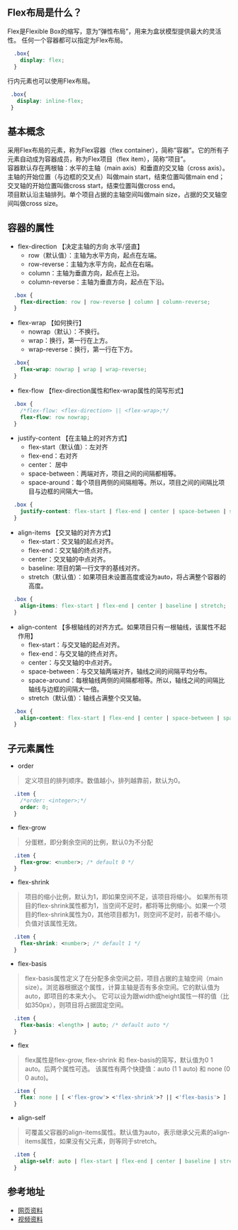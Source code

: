 ## Flex布局是什么？
Flex是Flexible Box的缩写，意为”弹性布局”，用来为盒状模型提供最大的灵活性。
任何一个容器都可以指定为Flex布局。
``` css
  .box{
    display: flex;
  }
```
 行内元素也可以使用Flex布局。
 ``` css
  .box{
    display: inline-flex;
  }
 ```
 
## 基本概念
采用Flex布局的元素，称为Flex容器（flex container），简称”容器”。它的所有子元素自动成为容器成员，称为Flex项目（flex item），简称”项目”。<br>
容器默认存在两根轴：水平的主轴（main axis）和垂直的交叉轴（cross axis）。主轴的开始位置（与边框的交叉点）叫做main start，结束位置叫做main end；交叉轴的开始位置叫做cross start，结束位置叫做cross end。<br>
项目默认沿主轴排列。单个项目占据的主轴空间叫做main size，占据的交叉轴空间叫做cross size。<br>

## 容器的属性
- flex-direction 【决定主轴的方向 水平/竖直】
  - row（默认值）：主轴为水平方向，起点在左端。
  - row-reverse：主轴为水平方向，起点在右端。
  - column：主轴为垂直方向，起点在上沿。
  - column-reverse：主轴为垂直方向，起点在下沿。
``` css
  .box {
    flex-direction: row | row-reverse | column | column-reverse;
  }
```

- flex-wrap 【如何换行】
  - nowrap（默认）：不换行。
  - wrap：换行，第一行在上方。
  - wrap-reverse：换行，第一行在下方。
``` css
  .box{
    flex-wrap: nowrap | wrap | wrap-reverse;
  }
```

- flex-flow 【flex-direction属性和flex-wrap属性的简写形式】
``` css
  .box {
    /*flex-flow: <flex-direction> || <flex-wrap>;*/
    flex-flow: row nowrap;
  }
```

- justify-content 【在主轴上的对齐方式】
  - flex-start（默认值）：左对齐
  - flex-end：右对齐
  - center： 居中
  - space-between：两端对齐，项目之间的间隔都相等。
  - space-around：每个项目两侧的间隔相等。所以，项目之间的间隔比项目与边框的间隔大一倍。
``` css
  .box { 
    justify-content: flex-start | flex-end | center | space-between | space-around;
  }
```
  
- align-items 【交叉轴的对齐方式】
  - flex-start：交叉轴的起点对齐。
  - flex-end：交叉轴的终点对齐。
  - center：交叉轴的中点对齐。
  - baseline: 项目的第一行文字的基线对齐。
  - stretch（默认值）：如果项目未设置高度或设为auto，将占满整个容器的高度。
``` css
  .box {
    align-items: flex-start | flex-end | center | baseline | stretch;
  }
```

- align-content 【多根轴线的对齐方式。如果项目只有一根轴线，该属性不起作用】
  - flex-start：与交叉轴的起点对齐。
  - flex-end：与交叉轴的终点对齐。
  - center：与交叉轴的中点对齐。
  - space-between：与交叉轴两端对齐，轴线之间的间隔平均分布。
  - space-around：每根轴线两侧的间隔都相等。所以，轴线之间的间隔比轴线与边框的间隔大一倍。
  - stretch（默认值）：轴线占满整个交叉轴。
``` css
  .box {
    align-content: flex-start | flex-end | center | space-between | space-around | stretch;
  }
```

## 子元素属性
- order
> 定义项目的排列顺序。数值越小，排列越靠前，默认为0。
``` css
  .item {
    /*order: <integer>;*/
    order: 0;
  }
```

- flex-grow
> 分蛋糕，即分剩余空间的比例，默认0为不分配
``` css
  .item {
    flex-grow: <number>; /* default 0 */
  }
```

- flex-shrink
> 项目的缩小比例，默认为1，即如果空间不足，该项目将缩小。
> 如果所有项目的flex-shrink属性都为1，当空间不足时，都将等比例缩小。如果一个项目的flex-shrink属性为0，其他项目都为1，则空间不足时，前者不缩小。
负值对该属性无效。
``` css
  .item {
    flex-shrink: <number>; /* default 1 */
  }
```

- flex-basis
> flex-basis属性定义了在分配多余空间之前，项目占据的主轴空间（main size）。浏览器根据这个属性，计算主轴是否有多余空间。它的默认值为auto，即项目的本来大小。
> 它可以设为跟width或height属性一样的值（比如350px），则项目将占据固定空间。
``` css
  .item {
    flex-basis: <length> | auto; /* default auto */
  }
```

- flex
> flex属性是flex-grow, flex-shrink 和 flex-basis的简写，默认值为0 1 auto。后两个属性可选。
> 该属性有两个快捷值：auto (1 1 auto) 和 none (0 0 auto)。
``` css
  .item {
    flex: none | [ <'flex-grow'> <'flex-shrink'>? || <'flex-basis'> ]
  }
```

- align-self
> 可覆盖父容器的align-items属性。默认值为auto，表示继承父元素的align-items属性，如果没有父元素，则等同于stretch。
``` css
  .item {
    align-self: auto | flex-start | flex-end | center | baseline | stretch;
  }
```

## 参考地址
- [网页资料](https://www.cnblogs.com/flywong/p/9503069.html)
- [视频资料](https://www.bilibili.com/video/av59031488?p=1)
